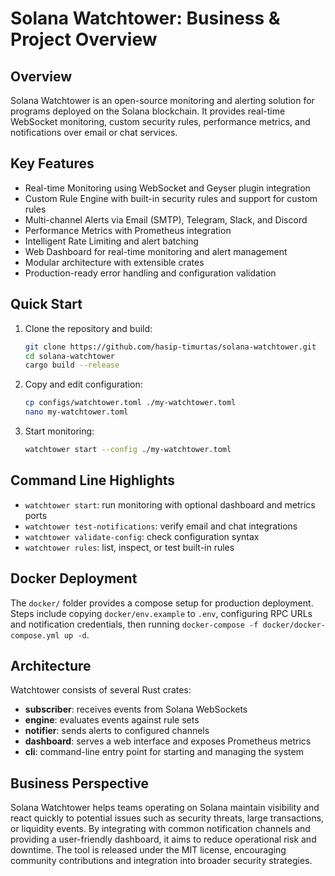 # Solana Watchtower: Business & Project Overview

## Overview
Solana Watchtower is an open-source monitoring and alerting solution for programs deployed on the Solana blockchain. It provides real-time WebSocket monitoring, custom security rules, performance metrics, and notifications over email or chat services.

## Key Features
- Real-time Monitoring using WebSocket and Geyser plugin integration
- Custom Rule Engine with built-in security rules and support for custom rules
- Multi-channel Alerts via Email (SMTP), Telegram, Slack, and Discord
- Performance Metrics with Prometheus integration
- Intelligent Rate Limiting and alert batching
- Web Dashboard for real-time monitoring and alert management
- Modular architecture with extensible crates
- Production-ready error handling and configuration validation

## Quick Start
1. Clone the repository and build:
   ```bash
   git clone https://github.com/hasip-timurtas/solana-watchtower.git
   cd solana-watchtower
   cargo build --release
   ```
2. Copy and edit configuration:
   ```bash
   cp configs/watchtower.toml ./my-watchtower.toml
   nano my-watchtower.toml
   ```
3. Start monitoring:
   ```bash
   watchtower start --config ./my-watchtower.toml
   ```

## Command Line Highlights
- `watchtower start`: run monitoring with optional dashboard and metrics ports
- `watchtower test-notifications`: verify email and chat integrations
- `watchtower validate-config`: check configuration syntax
- `watchtower rules`: list, inspect, or test built-in rules

## Docker Deployment
The `docker/` folder provides a compose setup for production deployment.
Steps include copying `docker/env.example` to `.env`, configuring RPC URLs and notification credentials, then running `docker-compose -f docker/docker-compose.yml up -d`.

## Architecture
Watchtower consists of several Rust crates:
- **subscriber**: receives events from Solana WebSockets
- **engine**: evaluates events against rule sets
- **notifier**: sends alerts to configured channels
- **dashboard**: serves a web interface and exposes Prometheus metrics
- **cli**: command-line entry point for starting and managing the system

## Business Perspective
Solana Watchtower helps teams operating on Solana maintain visibility and react quickly to potential issues such as security threats, large transactions, or liquidity events. By integrating with common notification channels and providing a user-friendly dashboard, it aims to reduce operational risk and downtime. The tool is released under the MIT license, encouraging community contributions and integration into broader security strategies.
